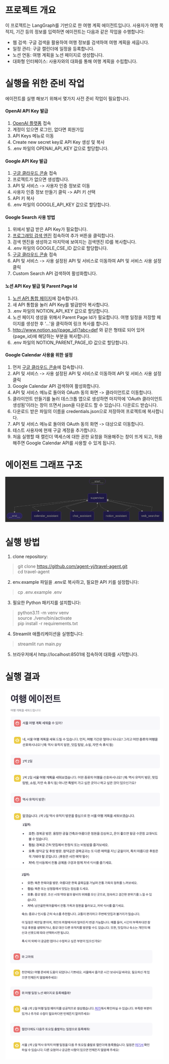 # 프로젝트 개요
이 프로젝트는 LangGraph를 기반으로 한 여행 계획 에이전트입니다. 사용자가 여행 목적지, 기간 등의 정보를 입력하면 에이전트는 다음과 같은 작업을 수행합니다:
- 웹 검색: 구글 검색을 활용하여 여행 정보를 검색하여 여행 계획을 세웁니다.
- 일정 관리: 구글 캘린더에 일정을 등록합니다.
- 노션 연동: 여행 계획을 노션 페이지로 생성합니다.
- 대화형 인터페이스: 사용자와의 대화를 통해 여행 계획을 수립합니다.

# 실행을 위한 준비 작업
에이전트를 실행 해보기 위해서 몇가지 사전 준비 작업이 필요합니다.

#### OpenAI API Key 발급
1. [OpenAI 플랫폼](https://platform.openai.com/) 접속
2. 계정이 있으면 로그인, 없다면 회원가입
3. API Keys 메뉴로 이동
4. Create new secret key로 API Key 생성 및 복사
5. .env 파일의 OPENAI_API_KEY 값으로 할당합니다.

#### Google API Key 발급
1. [구글 클라우드 콘솔](https://console.cloud.google.com/) 접속
2. 프로젝트가 없으면 생성합니다.
2. API 및 서비스 -> 사용자 인증 정보로 이동
3. 사용자 인증 정보 만들기 클릭 -> API 키 선택
4. API 키 복사
5. .env 파일의 GOOGLE_API_KEY 값으로 할당합니다.


#### Google Search 사용 방법
1. 위에서 발급 받은 API Key가 필요합니다.
2. [프로그래밍 검색 엔진](https://programmablesearchengine.google.com/controlpanel/all) 접속하여 추가 버튼을 클릭합니다.
3. 검색 엔진을 생성하고 마지막에 보여지는 검색엔진 ID를 복사합니다.
4. .env 파일의 GOOGLE_CSE_ID 값으로 할당합니다.
5. [구글 클라우드 콘솔](https://console.cloud.google.com/) 접속
6. API 및 서비스 -> 사용 설정된 API 및 서비스로 이동하여 API 및 서비스 사용 설정 클릭
7. Custom Search API 검색하여 활성화합니다.


#### 노션 API Key 발급 및 Parent Page Id
1. [노션 API 통합 페이지](https://www.notion.so/profile/integrations)에 접속합니다.
2. 새 API 통합을 눌러 API Key를 발급받아 복사합니다.
3. .env 파일의 NOTION_API_KEY 값으로 할당합니다.
4. 노션 페이지 생성을 위해서 Parent Page Id가 필요합니다. 여행 일정을 저장할 페이지를 생성한 후 '...'을 클릭하여 링크 복사를 합니다.
5. http://www.notion.so/{page_id}?abc=def 와 같은 형태로 되어 있어 {page_id}에 해당하는 부분을 복사합니다. 
6. .env 파일의 NOTION_PARENT_PAGE_ID 값으로 할당합니다.


#### Google Calendar 사용을 위한 설정
1. 먼저 [구글 클라우드 콘솔](https://console.cloud.google.com/)에 접속합니다.
2. API 및 서비스 -> 사용 설정된 API 및 서비스로 이동하여 API 및 서비스 사용 설정 클릭
3. Google Calendar API 검색하여 활성화합니다.
4. API 및 서비스 메뉴로 돌아와 OAuth 동의 화면 -> 클라이언트로 이동합니다.
5. 클라이언트 만들기를 눌러 데스크톱 앱으로 생성하면 마지막에 'OAuth 클라이언트 생성됨'이라는 창이 뜨면서 json을 다운로드 할 수 있습니다. 다운로드 받습니다.
6. 다운로드 받은 파일의 이름을 credentials.json으로 저장하여 프로젝트에 복사합니다.
7. API 및 서비스 메뉴로 돌아와 OAuth 동의 화면 -> 대상으로 이동합니다.
8. 테스트 사용자에 현재 구글 계정을 추가합니다.
9. 처음 실행할 때 캘린더 액세스에 대한 권한 요청을 허용해주는 창이 뜨게 되고, 허용해주면 Google Calendar API를 사용할 수 있게 됩니다.


# 에이전트 그래프 구조
![graph](./resources/graph.png)


# 실행 방법
1. clone repository:
> git clone https://github.com/agent-yj/travel-agent.git  
> cd travel-agent

2. env.example 파일을 .env로 복사하고, 필요한 API 키를 설정합니다:  
> cp .env.example .env 

3. 필요한 Python 패키지를 설치합니다:
> python3.11 -m venv venv  
> source ./venv/bin/activate  
> pip install -r requirements.txt

4. Streamlit 애플리케이션을 실행합니다:
> streamlit run main.py

5. 브라우저에서 http://localhost:8501에 접속하여 대화를 시작합니다.


# 실행 결과
![여행계획세워줌](./resources/screenshot1.png)
![노션 페이지 생성하고 캘린더 등록해줌](./resources/screenshot2.png)
